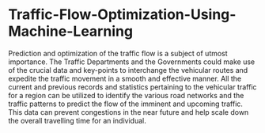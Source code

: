 # Traffic-Flow-Optimization-Using-Machine-Learning
Prediction and optimization of the traffic flow is a subject of utmost importance. The Traffic Departments and the Governments could make use of the crucial data and key-points to interchange the vehicular routes and expedite the traffic movement in a smooth and effective manner. All the current and previous records and statistics pertaining to the vehicular traffic for a region can be utilized to identify the various road networks and the traffic patterns to predict the flow of the imminent and upcoming traffic. This data can prevent congestions in the near future and help scale down the overall travelling time for an individual. 
